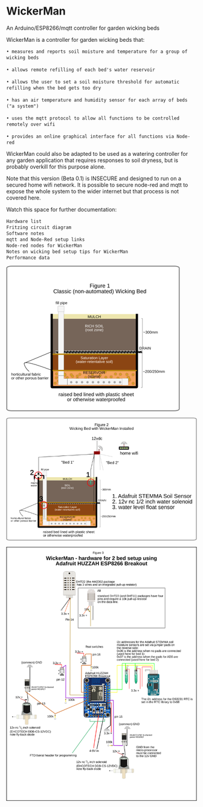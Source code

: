 # WickerMan
An Arduino/ESP8266/mqtt controller for garden wicking beds

WickerMan is a controller for garden wicking beds that:

    • measures and reports soil moisture and temperature for a group of wicking beds
    
    • allows remote refilling of each bed's water reservoir
    
    • allows the user to set a soil moisture threshold for automatic refilling when the bed gets too dry
    
    • has an air temperature and humidity sensor for each array of beds ("a system")
    
    • uses the mqtt protocol to allow all functions to be controlled remotely over wifi
    
    • provides an online graphical interface for all functions via Node-red

WickerMan could also be adapted to be used as a watering controller for any garden application that requires responses to soil dryness, but is probably overkill for this purpose alone.

Note that this version (Beta 0.1) is INSECURE and designed to run on a secured home wifi network. It is possible to secure node-red and mqtt to expose the whole system to the wider internet but that process is not covered here.

Watch this space for further documentation:

    Hardware list
    Fritzing circuit diagram
    Software notes
    mqtt and Node-Red setup links
    Node-red nodes for WickerMan
    Notes on wicking bed setup tips for WickerMan
    Performance data
    
![alt text](https://github.com/PaulGarrett/WickerMan/blob/master/WickerManImages/Fig1.png?raw=true)

![alt text](https://github.com/PaulGarrett/WickerMan/blob/master/WickerManImages/Fig2.png?raw=true)

![alt text](https://github.com/PaulGarrett/WickerMan/blob/master/WickerManImages/New_Fig3.png?raw=true)


